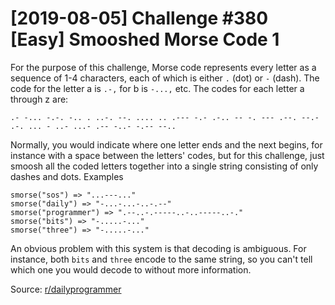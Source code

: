 # [2019-08-05] Challenge #380 [Easy] Smooshed Morse Code 1

For the purpose of this challenge, Morse code represents every letter as a sequence of 1-4 characters, each of which is either `.` (dot) or `-` (dash). The code for the letter a is `.-,` for b is `-...,` etc. The codes for each letter a through z are:

```text
.- -... -.-. -.. . ..-. --. .... .. .--- -.- .-.. -- -. --- .--. --.- .-. ... - ..- ...- .-- -..- -.-- --..
```

Normally, you would indicate where one letter ends and the next begins, for instance with a space between the letters' codes, but for this challenge, just smoosh all the coded letters together into a single string consisting of only dashes and dots.
Examples

```text
smorse("sos") => "...---..."
smorse("daily") => "-...-...-..-.--"
smorse("programmer") => ".--..-.-----..-..-----..-."
smorse("bits") => "-.....-..."
smorse("three") => "-.....-..."
```

An obvious problem with this system is that decoding is ambiguous. For instance, both `bits` and `three` encode to the same string, so you can't tell which one you would decode to without more information.


Source: [r/dailyprogrammer](https://www.reddit.com/r/dailyprogrammer/comments/cmd1hb/20190805_challenge_380_easy_smooshed_morse_code_1/)
